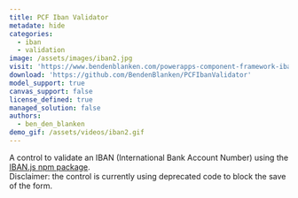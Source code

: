 ```yaml
---
title: PCF Iban Validator
metadate: hide
categories:
  - iban
  - validation
image: /assets/images/iban2.jpg
visit: 'https://www.bendenblanken.com/powerapps-component-framework-iban-validator/'
download: 'https://github.com/BendenBlanken/PCFIbanValidator'
model_support: true
canvas_support: false
license_defined: true
managed_solution: false
authors:
  - ben_den_blanken
demo_gif: /assets/videos/iban2.gif
---
```


A control to validate an IBAN (International Bank Account Number) using the <a target="_blank" href="https://www.npmjs.com/package/iban">IBAN.js npm package</a>.<br/>
Disclaimer: the control is currently using deprecated code to block the save of the form.
